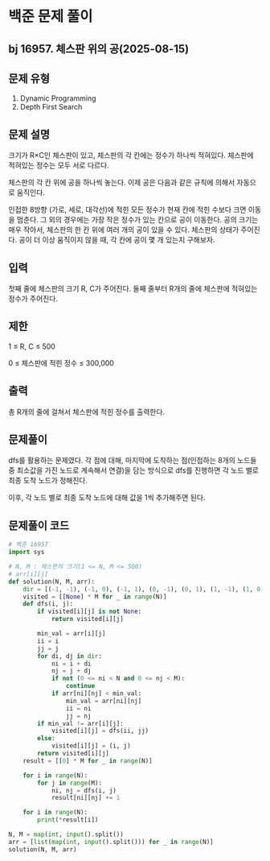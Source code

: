 # 백준 문제 풀이

## bj 16957. 체스판 위의 공(2025-08-15)

## 문제 유형

1. Dynamic Programming
2. Depth First Search

## 문제 설명

크기가 R×C인 체스판이 있고, 체스판의 각 칸에는 정수가 하나씩 적혀있다. 체스판에 적혀있는 정수는 모두 서로 다르다.

체스판의 각 칸 위에 공을 하나씩 놓는다. 이제 공은 다음과 같은 규칙에 의해서 자동으로 움직인다.

인접한 8방향 (가로, 세로, 대각선)에 적힌 모든 정수가 현재 칸에 적힌 수보다 크면 이동을 멈춘다.
그 외의 경우에는 가장 작은 정수가 있는 칸으로 공이 이동한다.
공의 크기는 매우 작아서, 체스판의 한 칸 위에 여러 개의 공이 있을 수 있다. 체스판의 상태가 주어진다. 공이 더 이상 움직이지 않을 때, 각 칸에 공이 몇 개 있는지 구해보자.

## 입력

첫째 줄에 체스판의 크기 R, C가 주어진다. 둘째 줄부터 R개의 줄에 체스판에 적혀있는 정수가 주어진다.

## 제한

1 ≤ R, C ≤ 500

0 ≤ 체스판에 적힌 정수 ≤ 300,000

## 출력

총 R개의 줄에 걸쳐서 체스판에 적힌 정수를 출력한다.

## 문제풀이

dfs를 활용하는 문제였다. 각 점에 대해, 마지막에 도착하는 점(인접하는 8개의 노드들 중 최소값을 가진 노드로 계속해서 연결)을 담는 방식으로 dfs를 진행하면 각 노드 별로 최종 도착 노드가 정해진다.

이후, 각 노드 별로 최종 도착 노드에 대해 값을 1씩 추가해주면 된다.

## 문제풀이 코드

```python
# 백준 16957
import sys

# N, M : 체스판의 크기(1 <= N, M <= 500)
# arr[i][j]
def solution(N, M, arr):
    dir = [(-1, -1), (-1, 0), (-1, 1), (0, -1), (0, 1), (1, -1), (1, 0), (1, 1)]
    visited = [[None] * M for _ in range(N)]
    def dfs(i, j):
        if visited[i][j] is not None:
            return visited[i][j]

        min_val = arr[i][j]
        ii = i
        jj = j
        for di, dj in dir:
            ni = i + di
            nj = j + dj
            if not (0 <= ni < N and 0 <= nj < M):
                continue
            if arr[ni][nj] < min_val:
                min_val = arr[ni][nj]
                ii = ni
                jj = nj
        if min_val != arr[i][j]:
            visited[i][j] = dfs(ii, jj)
        else:
            visited[i][j] = (i, j)
        return visited[i][j]
    result = [[0] * M for _ in range(N)]

    for i in range(N):
        for j in range(M):
            ni, nj = dfs(i, j)
            result[ni][nj] += 1

    for i in range(N):
        print(*result[i])

N, M = map(int, input().split())
arr = [list(map(int, input().split())) for _ in range(N)]
solution(N, M, arr)
```

```java


```
